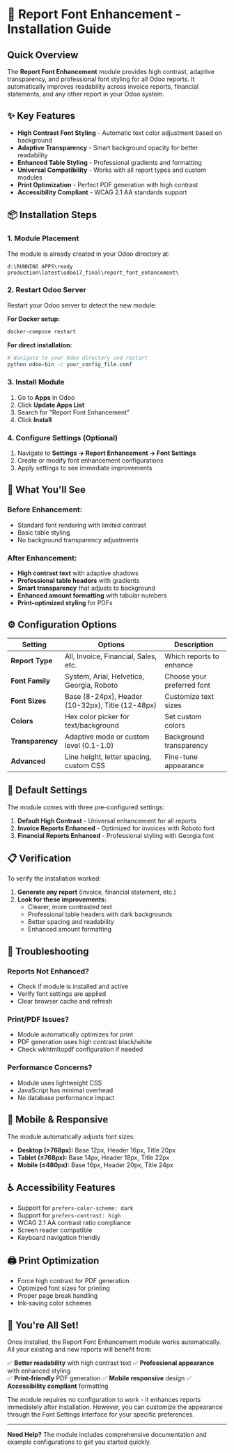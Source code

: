 # 🚀 Report Font Enhancement - Installation Guide

## Quick Overview

The **Report Font Enhancement** module provides high contrast, adaptive transparency, and professional font styling for all Odoo reports. It automatically improves readability across invoice reports, financial statements, and any other report in your Odoo system.

## ✨ Key Features

- **High Contrast Font Styling** - Automatic text color adjustment based on background
- **Adaptive Transparency** - Smart background opacity for better readability  
- **Enhanced Table Styling** - Professional gradients and formatting
- **Universal Compatibility** - Works with all report types and custom modules
- **Print Optimization** - Perfect PDF generation with high contrast
- **Accessibility Compliant** - WCAG 2.1 AA standards support

## 📦 Installation Steps

### 1. Module Placement
The module is already created in your Odoo directory at:
```
d:\RUNNING APPS\ready production\latest\odoo17_final\report_font_enhancement\
```

### 2. Restart Odoo Server
Restart your Odoo server to detect the new module:

**For Docker setup:**
```bash
docker-compose restart
```

**For direct installation:**
```bash
# Navigate to your Odoo directory and restart
python odoo-bin -c your_config_file.conf
```

### 3. Install Module
1. Go to **Apps** in Odoo
2. Click **Update Apps List**
3. Search for "Report Font Enhancement"
4. Click **Install**

### 4. Configure Settings (Optional)
1. Navigate to **Settings → Report Enhancement → Font Settings**
2. Create or modify font enhancement configurations
3. Apply settings to see immediate improvements

## 🎨 What You'll See

### Before Enhancement:
- Standard font rendering with limited contrast
- Basic table styling
- No background transparency adjustments

### After Enhancement:
- **High contrast text** with adaptive shadows
- **Professional table headers** with gradients
- **Smart transparency** that adjusts to background
- **Enhanced amount formatting** with tabular numbers
- **Print-optimized styling** for PDFs

## ⚙️ Configuration Options

| Setting | Options | Description |
|---------|---------|-------------|
| **Report Type** | All, Invoice, Financial, Sales, etc. | Which reports to enhance |
| **Font Family** | System, Arial, Helvetica, Georgia, Roboto | Choose your preferred font |
| **Font Sizes** | Base (8-24px), Header (10-32px), Title (12-48px) | Customize text sizes |
| **Colors** | Hex color picker for text/background | Set custom colors |
| **Transparency** | Adaptive mode or custom level (0.1-1.0) | Background transparency |
| **Advanced** | Line height, letter spacing, custom CSS | Fine-tune appearance |

## 🎯 Default Settings

The module comes with three pre-configured settings:

1. **Default High Contrast** - Universal enhancement for all reports
2. **Invoice Reports Enhanced** - Optimized for invoices with Roboto font
3. **Financial Reports Enhanced** - Professional styling with Georgia font

## 📋 Verification

To verify the installation worked:

1. **Generate any report** (invoice, financial statement, etc.)
2. **Look for these improvements:**
   - Clearer, more contrasted text
   - Professional table headers with dark backgrounds
   - Better spacing and readability
   - Enhanced amount formatting

## 🔧 Troubleshooting

### Reports Not Enhanced?
- Check if module is installed and active
- Verify font settings are applied
- Clear browser cache and refresh

### Print/PDF Issues?
- Module automatically optimizes for print
- PDF generation uses high contrast black/white
- Check wkhtmltopdf configuration if needed

### Performance Concerns?
- Module uses lightweight CSS
- JavaScript has minimal overhead
- No database performance impact

## 📱 Mobile & Responsive

The module automatically adjusts font sizes:
- **Desktop (>768px):** Base 12px, Header 16px, Title 20px  
- **Tablet (≤768px):** Base 14px, Header 18px, Title 22px
- **Mobile (≤480px):** Base 16px, Header 20px, Title 24px

## ♿ Accessibility Features

- Support for `prefers-color-scheme: dark`
- Support for `prefers-contrast: high`
- WCAG 2.1 AA contrast ratio compliance
- Screen reader compatible
- Keyboard navigation friendly

## 🖨️ Print Optimization

- Force high contrast for PDF generation
- Optimized font sizes for printing
- Proper page break handling
- Ink-saving color schemes

## 🎉 You're All Set!

Once installed, the Report Font Enhancement module works automatically. All your existing and new reports will benefit from:

✅ **Better readability** with high contrast text
✅ **Professional appearance** with enhanced styling  
✅ **Print-friendly** PDF generation
✅ **Mobile responsive** design
✅ **Accessibility compliant** formatting

The module requires no configuration to work - it enhances reports immediately after installation. However, you can customize the appearance through the Font Settings interface for your specific preferences.

---

**Need Help?** The module includes comprehensive documentation and example configurations to get you started quickly.
